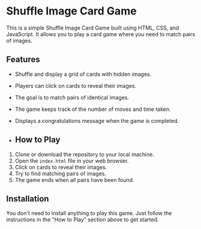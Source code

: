 # Shuffle Image Card Game
This is a simple Shuffle Image Card Game built using HTML, CSS, and JavaScript. It allows you to play a card game where you need to match pairs of images.

## Features

- Shuffle and display a grid of cards with hidden images.
- Players can click on cards to reveal their images.
- The goal is to match pairs of identical images.
- The game keeps track of the number of moves and time taken.
- Displays a congratulations message when the game is completed.

- ## How to Play

1. Clone or download the repository to your local machine.
2. Open the `index.html` file in your web browser.
3. Click on cards to reveal their images.
4. Try to find matching pairs of images.
5. The game ends when all pairs have been found.

## Installation

You don't need to install anything to play this game. Just follow the instructions in the "How to Play" section above to get started.
